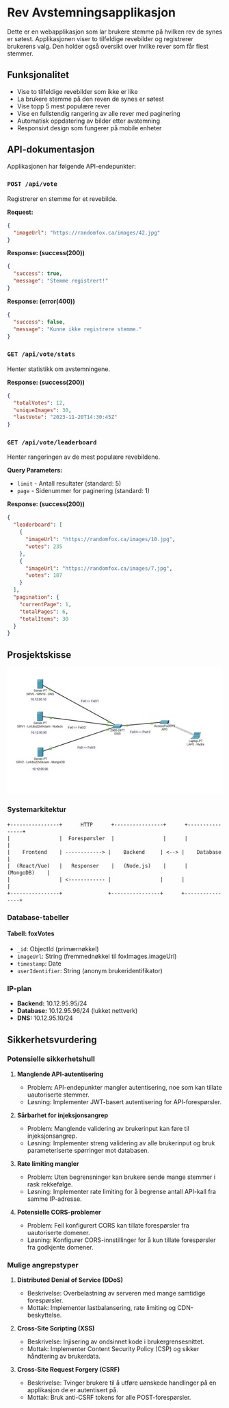 # Rev Avstemningsapplikasjon

Dette er en webapplikasjon som lar brukere stemme på hvilken rev de synes er søtest. Applikasjonen viser to tilfeldige revebilder og registrerer brukerens valg. Den holder også oversikt over hvilke rever som får flest stemmer.

## Funksjonalitet

- Vise to tilfeldige revebilder som ikke er like
- La brukere stemme på den reven de synes er søtest
- Vise topp 5 mest populære rever
- Vise en fullstendig rangering av alle rever med paginering
- Automatisk oppdatering av bilder etter avstemning
- Responsivt design som fungerer på mobile enheter

## API-dokumentasjon

Applikasjonen har følgende API-endepunkter:

### `POST /api/vote`

Registrerer en stemme for et revebilde.

**Request:**
```json
{
  "imageUrl": "https://randomfox.ca/images/42.jpg"
}
```

**Response: (success(200))**
```json
{
  "success": true,
  "message": "Stemme registrert!"
}
```

**Response: (error(400))**
```json
{
  "success": false,
  "message": "Kunne ikke registrere stemme."
}
```

### `GET /api/vote/stats`

Henter statistikk om avstemningene.

**Response: (success(200))**
```json
{
  "totalVotes": 12,
  "uniqueImages": 30,
  "lastVote": "2023-11-20T14:30:45Z"
}
```

### `GET /api/vote/leaderboard`

Henter rangeringen av de mest populære revebildene.

**Query Parameters:**
- `limit` - Antall resultater (standard: 5)
- `page` - Sidenummer for paginering (standard: 1)

**Response: (success(200))**
```json
{
  "leaderboard": [
    {
      "imageUrl": "https://randomfox.ca/images/10.jpg",
      "votes": 235
    },
    {
      "imageUrl": "https://randomfox.ca/images/7.jpg",
      "votes": 187
    }
  ],
  "pagination": {
    "currentPage": 1,
    "totalPages": 6,
    "totalItems": 30
  }
}
```

## Prosjektskisse

![CuterFox Nettverksdiagram](./public/uploads/Skjermbilde%202025-06-11%20143623.png)

### Systemarkitektur
```
+----------------+      HTTP      +----------------+      +----------------+
|                |  Forespørsler  |                |      |                |
|    Frontend    | ------------> |    Backend     | <--> |    Database    |
|  (React/Vue)   |   Responser    |   (Node.js)    |      |   (MongoDB)    |
|                | <------------ |                |      |                |
+----------------+               +----------------+      +----------------+
```

### Database-tabeller

#### Tabell: foxVotes
- `_id`: ObjectId (primærnøkkel)
- `imageUrl`: String (fremmednøkkel til foxImages.imageUrl)
- `timestamp`: Date
- `userIdentifier`: String (anonym brukeridentifikator)

### IP-plan
- **Backend:** 10.12.95.95/24
- **Database:** 10.12.95.96/24 (lukket nettverk)
- **DNS:** 10.12.95.10/24

## Sikkerhetsvurdering

### Potensielle sikkerhetshull

1. **Manglende API-autentisering**
   - Problem: API-endepunkter mangler autentisering, noe som kan tillate uautoriserte stemmer.
   - Løsning: Implementer JWT-basert autentisering for API-forespørsler.

2. **Sårbarhet for injeksjonsangrep**
   - Problem: Manglende validering av brukerinput kan føre til injeksjonsangrep.
   - Løsning: Implementer streng validering av alle brukerinput og bruk parameteriserte spørringer mot databasen.

3. **Rate limiting mangler**
   - Problem: Uten begrensninger kan brukere sende mange stemmer i rask rekkefølge.
   - Løsning: Implementer rate limiting for å begrense antall API-kall fra samme IP-adresse.

4. **Potensielle CORS-problemer**
   - Problem: Feil konfigurert CORS kan tillate forespørsler fra uautoriserte domener.
   - Løsning: Konfigurer CORS-innstillinger for å kun tillate forespørsler fra godkjente domener.

### Mulige angrepstyper

1. **Distributed Denial of Service (DDoS)**
   - Beskrivelse: Overbelastning av serveren med mange samtidige forespørsler.
   - Mottak: Implementer lastbalansering, rate limiting og CDN-beskyttelse.

2. **Cross-Site Scripting (XSS)**
   - Beskrivelse: Injisering av ondsinnet kode i brukergrensesnittet.
   - Mottak: Implementer Content Security Policy (CSP) og sikker håndtering av brukerdata.

3. **Cross-Site Request Forgery (CSRF)**
   - Beskrivelse: Tvinger brukere til å utføre uønskede handlinger på en applikasjon de er autentisert på.
   - Mottak: Bruk anti-CSRF tokens for alle POST-forespørsler.